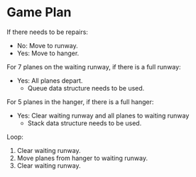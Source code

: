 # Game Plan
If there needs to be repairs:
* No: Move to runway.
* Yes: Move to hanger.

For 7 planes on the waiting runway, if there is a full runway:
* Yes: All planes depart.
  * Queue data structure needs to be used.

For 5 planes in the hanger, if there is a full hanger:
* Yes: Clear waiting runway and all planes to waiting runway
  * Stack data structure needs to be used.

Loop:
1. Clear waiting runway.
2. Move planes from hanger to waiting runway.
3. Clear waiting runway.
